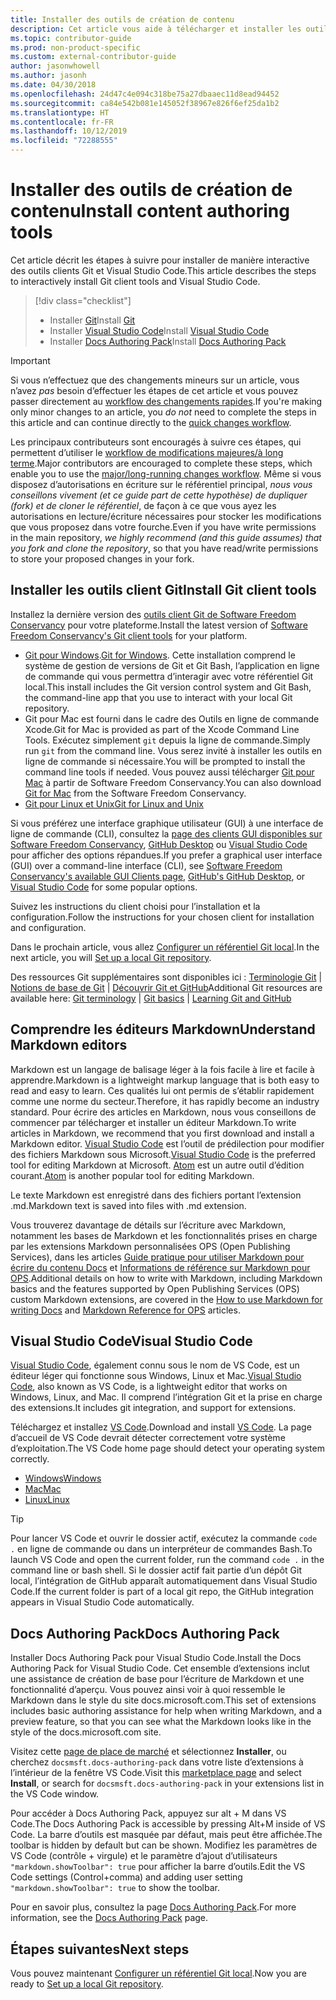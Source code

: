```yaml
---
title: Installer des outils de création de contenu
description: Cet article vous aide à télécharger et installer les outils clients dont vous avez besoin pour Git et pour l’édition de fichiers Markdown.
ms.topic: contributor-guide
ms.prod: non-product-specific
ms.custom: external-contributor-guide
author: jasonwhowell
ms.author: jasonh
ms.date: 04/30/2018
ms.openlocfilehash: 24d47c4e094c318be75a27dbaaec11d8ead94452
ms.sourcegitcommit: ca84e542b081e145052f38967e826f6ef25da1b2
ms.translationtype: HT
ms.contentlocale: fr-FR
ms.lasthandoff: 10/12/2019
ms.locfileid: "72288555"
---
```

# <a name="install-content-authoring-tools"></a><span data-ttu-id="d969c-103">Installer des outils de création de contenu</span><span class="sxs-lookup"><span data-stu-id="d969c-103">Install content authoring tools</span></span>

<span data-ttu-id="d969c-104">Cet article décrit les étapes à suivre pour installer de manière interactive des outils clients Git et Visual Studio Code.</span><span class="sxs-lookup"><span data-stu-id="d969c-104">This article describes the steps to interactively install Git client tools and Visual Studio Code.</span></span>
> [!div class="checklist"]
> * <span data-ttu-id="d969c-105">Installer [Git](https://git-scm.com/)</span><span class="sxs-lookup"><span data-stu-id="d969c-105">Install [Git](https://git-scm.com/)</span></span>
> * <span data-ttu-id="d969c-106">Installer [Visual Studio Code](https://code.visualstudio.com/)</span><span class="sxs-lookup"><span data-stu-id="d969c-106">Install [Visual Studio Code](https://code.visualstudio.com/)</span></span>
> * <span data-ttu-id="d969c-107">Installer [Docs Authoring Pack](https://marketplace.visualstudio.com/items?itemName=docsmsft.docs-authoring-pack)</span><span class="sxs-lookup"><span data-stu-id="d969c-107">Install [Docs Authoring Pack](https://marketplace.visualstudio.com/items?itemName=docsmsft.docs-authoring-pack)</span></span>

>[!IMPORTANT]
> <span data-ttu-id="d969c-108">Si vous n’effectuez que des changements mineurs sur un article, vous n’avez *pas* besoin d’effectuer les étapes de cet article et vous pouvez passer directement au [workflow des changements rapides](index.md#quick-edits-to-existing-documents).</span><span class="sxs-lookup"><span data-stu-id="d969c-108">If you're making only minor changes to an article, you *do not* need to complete the steps in this article and can continue directly to the [quick changes workflow](index.md#quick-edits-to-existing-documents).</span></span>
>
> <span data-ttu-id="d969c-109">Les principaux contributeurs sont encouragés à suivre ces étapes, qui permettent d’utiliser le [workflow de modifications majeures/à long terme](how-to-write-workflows-major.md).</span><span class="sxs-lookup"><span data-stu-id="d969c-109">Major contributors are encouraged to complete these steps, which enable you to use the [major/long-running changes workflow](how-to-write-workflows-major.md).</span></span> <span data-ttu-id="d969c-110">Même si vous disposez d’autorisations en écriture sur le référentiel principal, *nous vous conseillons vivement (et ce guide part de cette hypothèse) de dupliquer (fork) et de cloner le référentiel*, de façon à ce que vous ayez les autorisations en lecture/écriture nécessaires pour stocker les modifications que vous proposez dans votre fourche.</span><span class="sxs-lookup"><span data-stu-id="d969c-110">Even if you have write permissions in the main repository, *we highly recommend (and this guide assumes) that you fork and clone the repository*, so that you have read/write permissions to store your proposed changes in your fork.</span></span>

## <a name="install-git-client-tools"></a><span data-ttu-id="d969c-111">Installer les outils client Git</span><span class="sxs-lookup"><span data-stu-id="d969c-111">Install Git client tools</span></span> 

 <span data-ttu-id="d969c-112">Installez la dernière version des [outils client Git de Software Freedom Conservancy](https://git-scm.com/download/) pour votre plateforme.</span><span class="sxs-lookup"><span data-stu-id="d969c-112">Install the latest version of [Software Freedom Conservancy's Git client tools](https://git-scm.com/download/) for your platform.</span></span> 

* <span data-ttu-id="d969c-113">[Git pour Windows](https://git-scm.com/download/win).</span><span class="sxs-lookup"><span data-stu-id="d969c-113">[Git for Windows](https://git-scm.com/download/win).</span></span> <span data-ttu-id="d969c-114">Cette installation comprend le système de gestion de versions de Git et Git Bash, l’application en ligne de commande qui vous permettra d’interagir avec votre référentiel Git local.</span><span class="sxs-lookup"><span data-stu-id="d969c-114">This install includes the Git version control system and Git Bash, the command-line app that you use to interact with your local Git repository.</span></span>
* <span data-ttu-id="d969c-115">Git pour Mac est fourni dans le cadre des Outils en ligne de commande Xcode.</span><span class="sxs-lookup"><span data-stu-id="d969c-115">Git for Mac is provided as part of the Xcode Command Line Tools.</span></span> <span data-ttu-id="d969c-116">Exécutez simplement `git` depuis la ligne de commande.</span><span class="sxs-lookup"><span data-stu-id="d969c-116">Simply run `git` from the command line.</span></span> <span data-ttu-id="d969c-117">Vous serez invité à installer les outils en ligne de commande si nécessaire.</span><span class="sxs-lookup"><span data-stu-id="d969c-117">You will be prompted to install the command line tools if needed.</span></span> <span data-ttu-id="d969c-118">Vous pouvez aussi télécharger [Git pour Mac](https://git-scm.com/download/mac) à partir de Software Freedom Conservancy.</span><span class="sxs-lookup"><span data-stu-id="d969c-118">You can also download [Git for Mac](https://git-scm.com/download/mac) from the Software Freedom Conservancy.</span></span>
* [<span data-ttu-id="d969c-119">Git pour Linux et Unix</span><span class="sxs-lookup"><span data-stu-id="d969c-119">Git for Linux and Unix</span></span>](https://git-scm.com/download/linux)

<span data-ttu-id="d969c-120">Si vous préférez une interface graphique utilisateur (GUI) à une interface de ligne de commande (CLI), consultez la [page des clients GUI disponibles sur Software Freedom Conservancy](https://git-scm.com/downloads/guis), [GitHub Desktop](https://desktop.github.com/) ou [Visual Studio Code](https://www.visualstudio.com/products/code-vs.aspx) pour afficher des options répandues.</span><span class="sxs-lookup"><span data-stu-id="d969c-120">If you prefer a graphical user interface (GUI) over a command-line interface (CLI), see [Software Freedom Conservancy's available GUI Clients page](https://git-scm.com/downloads/guis), [GitHub's GitHub Desktop](https://desktop.github.com/), or [Visual Studio Code](https://www.visualstudio.com/products/code-vs.aspx) for some popular options.</span></span>

<span data-ttu-id="d969c-121">Suivez les instructions du client choisi pour l’installation et la configuration.</span><span class="sxs-lookup"><span data-stu-id="d969c-121">Follow the instructions for your chosen client for installation and configuration.</span></span>

<span data-ttu-id="d969c-122">Dans le prochain article, vous allez [Configurer un référentiel Git local](get-started-setup-local.md).</span><span class="sxs-lookup"><span data-stu-id="d969c-122">In the next article, you will [Set up a local Git repository](get-started-setup-local.md).</span></span>

   <span data-ttu-id="d969c-123">Des ressources Git supplémentaires sont disponibles ici : [Terminologie Git](https://help.github.com/articles/github-glossary) | [Notions de base de Git](https://git-scm.com/book/en/v2/Getting-Started-Git-Basics) | [Découvrir Git et GitHub](https://help.github.com/articles/good-resources-for-learning-git-and-github/)</span><span class="sxs-lookup"><span data-stu-id="d969c-123">Additional Git resources are available here: [Git terminology](https://help.github.com/articles/github-glossary) | [Git basics](https://git-scm.com/book/en/v2/Getting-Started-Git-Basics) | [Learning Git and GitHub](https://help.github.com/articles/good-resources-for-learning-git-and-github/)</span></span>

## <a name="understand-markdown-editors"></a><span data-ttu-id="d969c-124">Comprendre les éditeurs Markdown</span><span class="sxs-lookup"><span data-stu-id="d969c-124">Understand Markdown editors</span></span>

<span data-ttu-id="d969c-125">Markdown est un langage de balisage léger à la fois facile à lire et facile à apprendre.</span><span class="sxs-lookup"><span data-stu-id="d969c-125">Markdown is a lightweight markup language that is both easy to read and easy to learn.</span></span> <span data-ttu-id="d969c-126">Ces qualités lui ont permis de s’établir rapidement comme une norme du secteur.</span><span class="sxs-lookup"><span data-stu-id="d969c-126">Therefore, it has rapidly become an industry standard.</span></span> <span data-ttu-id="d969c-127">Pour écrire des articles en Markdown, nous vous conseillons de commencer par télécharger et installer un éditeur Markdown.</span><span class="sxs-lookup"><span data-stu-id="d969c-127">To write articles in Markdown, we recommend that you first download and install a Markdown editor.</span></span>  <span data-ttu-id="d969c-128">[Visual Studio Code](https://code.visualstudio.com/) est l’outil de prédilection pour modifier des fichiers Markdown sous Microsoft.</span><span class="sxs-lookup"><span data-stu-id="d969c-128">[Visual Studio Code](https://code.visualstudio.com/) is the preferred tool for editing Markdown at Microsoft.</span></span> <span data-ttu-id="d969c-129">[Atom](https://atom.io) est un autre outil d’édition courant.</span><span class="sxs-lookup"><span data-stu-id="d969c-129">[Atom](https://atom.io) is another popular tool for editing Markdown.</span></span>

<span data-ttu-id="d969c-130">Le texte Markdown est enregistré dans des fichiers portant l’extension .md.</span><span class="sxs-lookup"><span data-stu-id="d969c-130">Markdown text is saved into files with .md extension.</span></span>

<span data-ttu-id="d969c-131">Vous trouverez davantage de détails sur l’écriture avec Markdown, notamment les bases de Markdown et les fonctionnalités prises en charge par les extensions Markdown personnalisées OPS (Open Publishing Services), dans les articles [Guide pratique pour utiliser Markdown pour écrire du contenu Docs](how-to-write-use-markdown.md) et [Informations de référence sur Markdown pour OPS](markdown-reference.md).</span><span class="sxs-lookup"><span data-stu-id="d969c-131">Additional details on how to write with Markdown, including Markdown basics and the features supported by Open Publishing Services (OPS) custom Markdown extensions, are covered in the [How to use Markdown for writing Docs](how-to-write-use-markdown.md) and [Markdown Reference for OPS](markdown-reference.md) articles.</span></span>

## <a name="visual-studio-code"></a><span data-ttu-id="d969c-132">Visual Studio Code</span><span class="sxs-lookup"><span data-stu-id="d969c-132">Visual Studio Code</span></span>

<span data-ttu-id="d969c-133">[Visual Studio Code](https://code.visualstudio.com/), également connu sous le nom de VS Code, est un éditeur léger qui fonctionne sous Windows, Linux et Mac.</span><span class="sxs-lookup"><span data-stu-id="d969c-133">[Visual Studio Code](https://code.visualstudio.com/), also known as VS Code, is a lightweight editor that works on Windows, Linux, and Mac.</span></span> <span data-ttu-id="d969c-134">Il comprend l’intégration Git et la prise en charge des extensions.</span><span class="sxs-lookup"><span data-stu-id="d969c-134">It includes git integration, and support for extensions.</span></span>

<span data-ttu-id="d969c-135">Téléchargez et installez [VS Code](https://code.visualstudio.com/).</span><span class="sxs-lookup"><span data-stu-id="d969c-135">Download and install [VS Code](https://code.visualstudio.com/).</span></span> <span data-ttu-id="d969c-136">La page d’accueil de VS Code devrait détecter correctement votre système d’exploitation.</span><span class="sxs-lookup"><span data-stu-id="d969c-136">The VS Code home page should detect your operating system correctly.</span></span>

- [<span data-ttu-id="d969c-137">Windows</span><span class="sxs-lookup"><span data-stu-id="d969c-137">Windows</span></span>](https://code.visualstudio.com/docs/setup/windows)
- [<span data-ttu-id="d969c-138">Mac</span><span class="sxs-lookup"><span data-stu-id="d969c-138">Mac</span></span>](https://code.visualstudio.com/docs/setup/mac)
- [<span data-ttu-id="d969c-139">Linux</span><span class="sxs-lookup"><span data-stu-id="d969c-139">Linux</span></span>](https://code.visualstudio.com/docs/setup/linux)

> [!TIP]
> <span data-ttu-id="d969c-140">Pour lancer VS Code et ouvrir le dossier actif, exécutez la commande `code .` en ligne de commande ou dans un interpréteur de commandes Bash.</span><span class="sxs-lookup"><span data-stu-id="d969c-140">To launch VS Code and open the current folder, run the command `code .` in the command line or bash shell.</span></span> <span data-ttu-id="d969c-141">Si le dossier actif fait partie d’un dépôt Git local, l’intégration de GitHub apparaît automatiquement dans Visual Studio Code.</span><span class="sxs-lookup"><span data-stu-id="d969c-141">If the current folder is part of a local git repo, the GitHub integration appears in Visual Studio Code automatically.</span></span>

## <a name="docs-authoring-pack"></a><span data-ttu-id="d969c-142">Docs Authoring Pack</span><span class="sxs-lookup"><span data-stu-id="d969c-142">Docs Authoring Pack</span></span>
<span data-ttu-id="d969c-143">Installer Docs Authoring Pack pour Visual Studio Code.</span><span class="sxs-lookup"><span data-stu-id="d969c-143">Install the Docs Authoring Pack for Visual Studio Code.</span></span> <span data-ttu-id="d969c-144">Cet ensemble d’extensions inclut une assistance de création de base pour l’écriture de Markdown et une fonctionnalité d’aperçu. Vous pouvez ainsi voir à quoi ressemble le Markdown dans le style du site docs.microsoft.com.</span><span class="sxs-lookup"><span data-stu-id="d969c-144">This set of extensions includes basic authoring assistance for help when writing Markdown, and a preview feature, so that you can see what the Markdown looks like in the style of the docs.microsoft.com site.</span></span>

   <span data-ttu-id="d969c-145">Visitez cette [page de place de marché](https://marketplace.visualstudio.com/items?itemName=docsmsft.docs-authoring-pack) et sélectionnez **Installer**, ou cherchez `docsmsft.docs-authoring-pack` dans votre liste d’extensions à l’intérieur de la fenêtre VS Code.</span><span class="sxs-lookup"><span data-stu-id="d969c-145">Visit this [marketplace page](https://marketplace.visualstudio.com/items?itemName=docsmsft.docs-authoring-pack) and select **Install**, or search for `docsmsft.docs-authoring-pack` in your extensions list in the VS Code window.</span></span> 

   <span data-ttu-id="d969c-146">Pour accéder à Docs Authoring Pack, appuyez sur alt + M dans VS Code.</span><span class="sxs-lookup"><span data-stu-id="d969c-146">The Docs Authoring Pack is accessible by pressing Alt+M inside of VS Code.</span></span> <span data-ttu-id="d969c-147">La barre d’outils est masquée par défaut, mais peut être affichée.</span><span class="sxs-lookup"><span data-stu-id="d969c-147">The toolbar is hidden by default but can be shown.</span></span> <span data-ttu-id="d969c-148">Modifiez les paramètres de VS Code (contrôle + virgule) et le paramètre d’ajout d’utilisateurs `"markdown.showToolbar": true` pour afficher la barre d’outils.</span><span class="sxs-lookup"><span data-stu-id="d969c-148">Edit the VS Code settings (Control+comma) and adding user setting `"markdown.showToolbar": true` to show the toolbar.</span></span>

   <span data-ttu-id="d969c-149">Pour en savoir plus, consultez la page [Docs Authoring Pack](how-to-write-docs-auth-pack.md).</span><span class="sxs-lookup"><span data-stu-id="d969c-149">For more information, see the [Docs Authoring Pack](how-to-write-docs-auth-pack.md) page.</span></span>


## <a name="next-steps"></a><span data-ttu-id="d969c-150">Étapes suivantes</span><span class="sxs-lookup"><span data-stu-id="d969c-150">Next steps</span></span>

<span data-ttu-id="d969c-151">Vous pouvez maintenant [Configurer un référentiel Git local](get-started-setup-local.md).</span><span class="sxs-lookup"><span data-stu-id="d969c-151">Now you are ready to [Set up a local Git repository](get-started-setup-local.md).</span></span>
